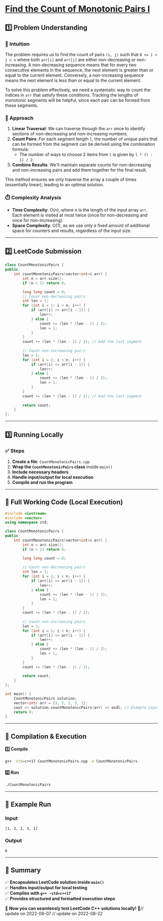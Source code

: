 # **[Find the Count of Monotonic Pairs I](https://leetcode.com/problems/find-the-count-of-monotonic-pairs-i/description/)**  

## **1️⃣ Problem Understanding**  
### **📌 Intuition**  
The problem requires us to find the count of pairs `(i, j)` such that `0 <= i < j < n` where both `arr[i]` and `arr[j]` are either non-decreasing or non-increasing. A non-decreasing sequence means that for every two consecutive elements in the sequence, the next element is greater than or equal to the current element. Conversely, a non-increasing sequence means the next element is less than or equal to the current element. 

To solve this problem effectively, we need a systematic way to count the indices in `arr` that satisfy these conditions. Tracking the lengths of monotonic segments will be helpful, since each pair can be formed from these segments.

### **🚀 Approach**  
1. **Linear Traversal**: We can traverse through the `arr` once to identify sections of non-decreasing and non-increasing numbers. 
2. **Count Pairs**: For each segment length `l`, the number of unique pairs that can be formed from the segment can be derived using the combination formula:
   - The number of ways to choose 2 items from `l` is given by `l * (l - 1) / 2`.
3. **Combine Results**: We'll maintain separate counts for non-decreasing and non-increasing pairs and add them together for the final result.

This method ensures we only traverse the array a couple of times (essentially linear), leading to an optimal solution.

### **⏱️ Complexity Analysis**  
- **Time Complexity**: O(n), where n is the length of the input array `arr`. Each element is visited at most twice (once for non-decreasing and once for non-increasing).
- **Space Complexity**: O(1), as we use only a fixed amount of additional space for counters and results, regardless of the input size.

---  

## **2️⃣ LeetCode Submission**  
```cpp
class CountMonotonicPairs {
public:
    int countMonotonicPairs(vector<int>& arr) {
        int n = arr.size();
        if (n < 2) return 0;

        long long count = 0;
        // Count non-decreasing pairs
        int len = 1;
        for (int i = 1; i < n; i++) {
            if (arr[i] >= arr[i - 1]) {
                len++;
            } else {
                count += (len * (len - 1) / 2);
                len = 1;
            }
        }
        count += (len * (len - 1) / 2); // Add the last segment
        
        // Count non-increasing pairs
        len = 1;
        for (int i = 1; i < n; i++) {
            if (arr[i] <= arr[i - 1]) {
                len++;
            } else {
                count += (len * (len - 1) / 2);
                len = 1;
            }
        }
        count += (len * (len - 1) / 2); // Add the last segment
        
        return count;
    }
};  
```  

---  

## **3️⃣ Running Locally**  
### **✅ Steps**  
1. **Create a file**: `CountMonotonicPairs.cpp`  
2. **Wrap the `CountMonotonicPairs` class** inside `main()`  
3. **Include necessary headers**  
4. **Handle input/output for local execution**  
5. **Compile and run the program**  

---  

## **📝 Full Working Code (Local Execution)**  
```cpp
#include <iostream>
#include <vector>
using namespace std;

class CountMonotonicPairs {
public:
    int countMonotonicPairs(vector<int>& arr) {
        int n = arr.size();
        if (n < 2) return 0;

        long long count = 0;
        
        // Count non-decreasing pairs
        int len = 1;
        for (int i = 1; i < n; i++) {
            if (arr[i] >= arr[i - 1]) {
                len++;
            } else {
                count += (len * (len - 1) / 2);
                len = 1;
            }
        }
        count += (len * (len - 1) / 2); 
        
        // Count non-increasing pairs
        len = 1;
        for (int i = 1; i < n; i++) {
            if (arr[i] <= arr[i - 1]) {
                len++;
            } else {
                count += (len * (len - 1) / 2);
                len = 1;
            }
        }
        count += (len * (len - 1) / 2); 
        
        return count;
    }
};

int main() {
    CountMonotonicPairs solution;
    vector<int> arr = {1, 2, 2, 3, 1};
    cout << solution.countMonotonicPairs(arr) << endl; // Example input
    return 0;
}  
```  

---  

## **🔧 Compilation & Execution**  
#### **1️⃣ Compile**  
```bash
g++ -std=c++17 CountMonotonicPairs.cpp -o CountMonotonicPairs
```  

#### **2️⃣ Run**  
```bash
./CountMonotonicPairs
```  

---  

## **🎯 Example Run**  
### **Input**  
```
[1, 2, 2, 3, 1]
```  
### **Output**  
```
6
```  

---  

## **📌 Summary**  
✅ **Encapsulates LeetCode solution inside `main()`**  
✅ **Handles input/output for local testing**  
✅ **Compiles with `g++ -std=c++17`**  
✅ **Provides structured and formatted execution steps**  

🚀 **Now you can seamlessly test LeetCode C++ solutions locally!** 🚀// update on 2022-08-07
// update on 2022-08-22
